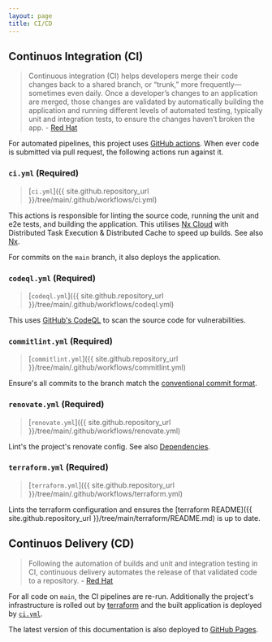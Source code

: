 ```yaml
---
layout: page
title: CI/CD
---
```


## Continuos Integration (CI)

> Continuous integration (CI) helps developers merge their code changes back to a shared branch, or “trunk,” more frequently—sometimes even daily. Once a developer’s changes to an application are merged, those changes are validated by automatically building the application and running different levels of automated testing, typically unit and integration tests, to ensure the changes haven’t broken the app. - [Red Hat](https://www.redhat.com/en/topics/devops/what-is-ci-cd#continuous-integration)

For automated pipelines, this project uses [GitHub actions](https://github.com/features/actions). When ever code is submitted via pull request, the following actions run against it.

### `ci.yml` (Required)

> [`ci.yml`]({{ site.github.repository_url }}/tree/main/.github/workflows/ci.yml)

This actions is responsible for linting the source code, running the unit and e2e tests, and building the application. This utilises [Nx Cloud](https://cloud.nx.app/) with Distributed Task Execution & Distributed Cache to speed up builds. See also [Nx](../development/nx.md).

For commits on the `main` branch, it also deploys the application.

### `codeql.yml` (Required)

> [`codeql.yml`]({{ site.github.repository_url }}/tree/main/.github/workflows/codeql.yml)

This uses [GitHub's CodeQL](https://codeql.github.com/) to scan the source code for vulnerabilities.

### `commitlint.yml` (Required)

> [`commitlint.yml`]({{ site.github.repository_url }}/tree/main/.github/workflows/commitlint.yml)

Ensure's all commits to the branch match the [conventional commit format](../development/vcs.md).

### `renovate.yml` (Required)

> [`renovate.yml`]({{ site.github.repository_url }}/tree/main/.github/workflows/renovate.yml)

Lint's the project's renovate config. See also [Dependencies](../dependencies.md).

### `terraform.yml` (Required)

> [`terraform.yml`]({{ site.github.repository_url }}/tree/main/.github/workflows/terraform.yml)

Lints the terraform configuration and ensures the [terraform README]({{ site.github.repository_url }}/tree/main/terraform/README.md) is up to date.

## Continuos Delivery (CD)

> Following the automation of builds and unit and integration testing in CI, continuous delivery automates the release of that validated code to a repository. - [Red Hat](https://www.redhat.com/en/topics/devops/what-is-ci-cd#continuous-delivery)

For all code on `main`, the CI pipelines are re-run. Additionally the project's infrastructure is rolled out by [terraform](iac.md) and the built application is deployed by [`ci.yml`](#ciyml-required).

The latest version of this documentation is also deployed to [GitHub Pages](https://pages.github.com/).
